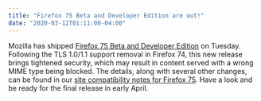 ```yaml
---
title: "Firefox 75 Beta and Developer Edition are out!"
date: "2020-03-12T01:11:00-04:00"
---
```

Mozilla has shipped [Firefox 75 Beta and Developer Edition](https://www.mozilla.org/firefox/channel/desktop/) on Tuesday. Following the TLS 1.0/1.1 support removal in Firefox 74, this new release brings tightened security, which may result in content served with a wrong MIME type being blocked. The details, along with several other changes, can be found in our [site compatibility notes for Firefox 75](https://www.fxsitecompat.dev/en-CA/versions/75/). Have a look and be ready for the final release in early April.
